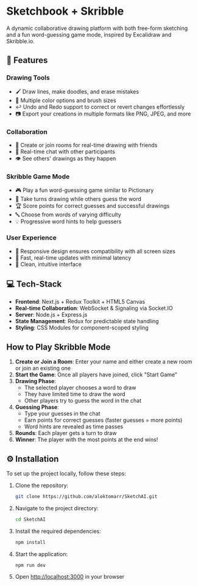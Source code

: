 # Sketchbook + Skribble

A dynamic collaborative drawing platform with both free-form sketching and a fun word-guessing game mode, inspired by Excalidraw and Skribble.io.


## 📓 Features 

### Drawing Tools
- 🖌️ Draw lines, make doodles, and erase mistakes
- 🎨 Multiple color options and brush sizes
- ↩️ Undo and Redo support to correct or revert changes effortlessly
- 📷 Export your creations in multiple formats like PNG, JPEG, and more

### Collaboration
- 👥 Create or join rooms for real-time drawing with friends
- 💬 Real-time chat with other participants
- 👁️ See others' drawings as they happen

### Skribble Game Mode
- 🎮 Play a fun word-guessing game similar to Pictionary
- 🎯 Take turns drawing while others guess the word
- 🏆 Score points for correct guesses and successful drawings
- 🔤 Choose from words of varying difficulty
- 💡 Progressive word hints to help guessers

### User Experience
- 📱 Responsive design ensures compatibility with all screen sizes
- 🚀 Fast, real-time updates with minimal latency
- 🌈 Clean, intuitive interface

## 💻 Tech-Stack 
- **Frontend**: Next.js + Redux Toolkit + HTML5 Canvas
- **Real-time Collaboration**: WebSocket & Signaling via Socket.IO
- **Server**: Node.js + Express.js
- **State Management**: Redux for predictable state handling
- **Styling**: CSS Modules for component-scoped styling

## How to Play Skribble Mode

1. **Create or Join a Room**: Enter your name and either create a new room or join an existing one
2. **Start the Game**: Once all players have joined, click "Start Game"
3. **Drawing Phase**: 
   - The selected player chooses a word to draw
   - They have limited time to draw the word
   - Other players try to guess the word in the chat
4. **Guessing Phase**:
   - Type your guesses in the chat
   - Earn points for correct guesses (faster guesses = more points)
   - Word hints are revealed as time passes
5. **Rounds**: Each player gets a turn to draw
6. **Winner**: The player with the most points at the end wins!

## ⚙️ Installation 
To set up the project locally, follow these steps:

1. Clone the repository:
    ```bash
    git clone https://github.com/aloktomarr/SketchAI.git
    ```

2. Navigate to the project directory:
    ```bash
    cd SketchAI
    ```

3. Install the required dependencies:
    ```bash
    npm install
    ```

4. Start the application:
    ```bash
    npm run dev
    ```

5. Open [http://localhost:3000](http://localhost:3000) in your browser


